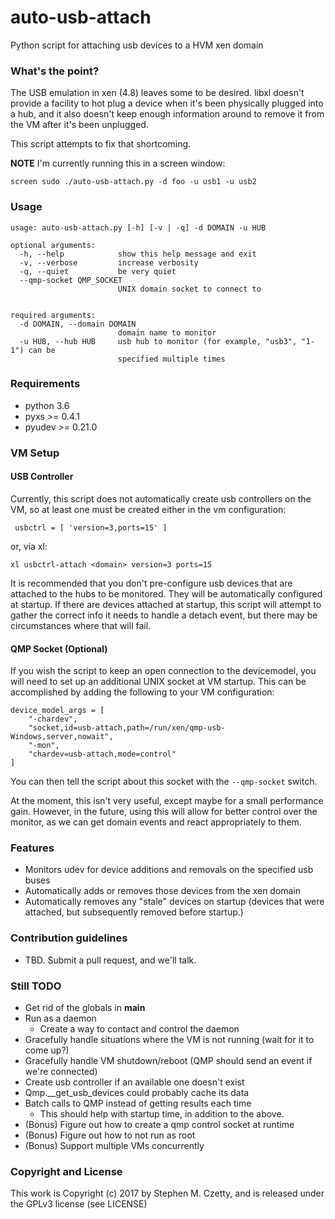 # auto-usb-attach #

Python script for attaching usb devices to a HVM xen domain

### What's the point? ###

The USB emulation in xen (4.8) leaves some to be desired.  libxl doesn't provide a facility
to hot plug a device when it's been physically plugged into a hub, and it also doesn't keep
enough information around to remove it from the VM after it's been unplugged.

This script attempts to fix that shortcoming.


**NOTE** I'm currently running this in a screen window:

    screen sudo ./auto-usb-attach.py -d foo -u usb1 -u usb2

### Usage ###

    usage: auto-usb-attach.py [-h] [-v | -q] -d DOMAIN -u HUB

    optional arguments:
      -h, --help            show this help message and exit
      -v, --verbose         increase verbosity
      -q, --quiet           be very quiet
      --qmp-socket QMP_SOCKET
                            UNIX domain socket to connect to


    required arguments:
      -d DOMAIN, --domain DOMAIN
                            domain name to monitor
      -u HUB, --hub HUB     usb hub to monitor (for example, "usb3", "1-1") can be
                            specified multiple times

### Requirements ###

* python 3.6
* pyxs >= 0.4.1
* pyudev >= 0.21.0

### VM Setup ###

#### USB Controller ####

Currently, this script does not automatically create usb controllers
on the VM, so at least one must be created either in the vm
configuration:

     usbctrl = [ 'version=3,ports=15' ]

or, via xl:

    xl usbctrl-attach <domain> version=3 ports=15

It is recommended that you don't pre-configure usb devices that are
attached to the hubs to be monitored.  They will be automatically
configured at startup.  If there are devices attached at startup,
this script will attempt to gather the correct info it needs to
handle a detach event, but there may be circumstances where that
will fail.

#### QMP Socket (Optional) ####

If you wish the script to keep an open connection to the devicemodel,
you will need to set up an additional UNIX socket at VM startup.
This can be accomplished by adding the following to your VM
configuration:

    device_model_args = [
        "-chardev",
        "socket,id=usb-attach,path=/run/xen/qmp-usb-Windows,server,nowait",
        "-mon",
        "chardev=usb-attach,mode=control"
    ]

You can then tell the script about this socket with the `--qmp-socket`
switch.

At the moment, this isn't very useful, except maybe for a small
performance gain.  However, in the future, using this will allow
for better control over the monitor, as we can get domain events
and react appropriately to them.

### Features ###

* Monitors udev for device additions and removals on the specified usb
  buses
* Automatically adds or removes those devices from the xen domain
* Automatically removes any "stale" devices on startup (devices
  that were attached, but subsequently removed before startup.)

### Contribution guidelines ###

* TBD.  Submit a pull request, and we'll talk.

### Still TODO ###

* Get rid of the globals in __main__
* Run as a daemon
  * Create a way to contact and control the daemon
* Gracefully handle situations where the VM is not running (wait for it to come up?)
* Gracefully handle VM shutdown/reboot (QMP should send an event if we're connected)
* Create usb controller if an available one doesn't exist
* Qmp.__get_usb_devices could probably cache its data
* Batch calls to QMP instead of getting results each time
  * This should help with startup time, in addition to the above.
* (Bonus) Figure out how to create a qmp control socket at runtime
* (Bonus) Figure out how to not run as root
* (Bonus) Support multiple VMs concurrently

### Copyright and License ###

This work is Copyright (c) 2017 by Stephen M. Czetty, and is released
under the GPLv3 license (see LICENSE)

